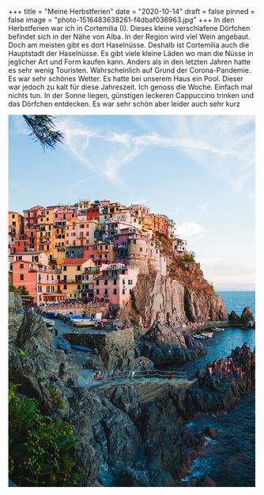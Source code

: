 +++
title = "Meine Herbstferien"
date = "2020-10-14"
draft = false
pinned = false
image = "photo-1516483638261-f4dbaf036963.jpg"
+++
In den Herbstferien war ich in Cortemilia (I). Dieses kleine verschlafene Dörfchen befindet sich in der Nähe von Alba. In der Region wird viel Wein angebaut. Doch am meisten gibt es dort Haselnüsse. Deshalb ist Cortemilia auch die Hauptstadt der Haselnüsse. Es gibt viele kleine Läden wo man die Nüsse in jeglicher Art und Form kaufen kann. Anders als in den letzten Jahren hatte es sehr wenig Touristen. Wahrscheinlich auf Grund der Corona-Pandemie. Es war sehr schönes Wetter. Es hatte bei unserem Haus ein Pool. Dieser war jedoch zu kalt für diese Jahreszeit. Ich genoss die Woche. Einfach mal nichts tun. In der Sonne liegen, günstigen leckeren Cappuccino trinken und das Dörfchen entdecken. Es war sehr schön aber leider auch sehr kurz

![](photo-1516483638261-f4dbaf036963.jpg)